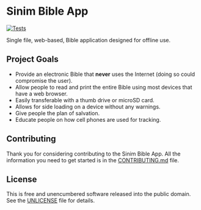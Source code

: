 # Sinim Bible App

[![Tests](https://github.com/sinim-bible-app/sinim-bible-app/actions/workflows/tests.yml/badge.svg)](https://github.com/sinim-bible-app/sinim-bible-app/actions/workflows/tests.yml)

Single file, web-based, Bible application designed for offline use.

## Project Goals

- Provide an electronic Bible that **never** uses the Internet (doing so could compromise the user).
- Allow people to read and print the entire Bible using most devices that have a web browser.
- Easily transferable with a thumb drive or microSD card.
- Allows for side loading on a device without any warnings.
- Give people the plan of salvation.
- Educate people on how cell phones are used for tracking.

## Contributing

Thank you for considering contributing to the Sinim Bible App.
All the information you need to get started is in the [CONTRIBUTING.md](CONTRIBUTING.md) file.

## License

This is free and unencumbered software released into the public domain.
See the [UNLICENSE](UNLICENSE) file for details.
